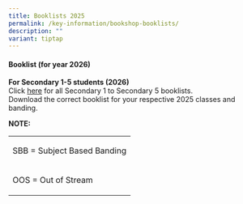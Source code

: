 ```yaml
---
title: Booklists 2025
permalink: /key-information/bookshop-booklists/
description: ""
variant: tiptap
---
```

<h4><strong>Booklist (for year 2026)</strong></h4>
<p><strong>For Secondary 1-5 students (2026)</strong>
<br>Click&nbsp;<a href="https://drive.google.com/drive/folders/1v6w-M-l0-Dqz90edKO6KnaQ6wLYH_9Za?usp=drive_link" rel="noopener" target="_blank">here</a>&nbsp;for
all Secondary 1 to Secondary 5 booklists.
<br>Download the correct booklist for your respective 2025 classes and banding.
<br>
</p>
<p><strong>NOTE:</strong>
</p>
<table style="minWidth: 25px">
<colgroup>
<col>
</colgroup>
<tbody>
<tr>
<td rowspan="1" colspan="1">
<p>SBB = Subject Based Banding</p>
</td>
</tr>
<tr>
<td rowspan="1" colspan="1">
<p>OOS = Out of Stream</p>
</td>
</tr>
</tbody>
</table>
<p>
<br>
</p>
<p></p>